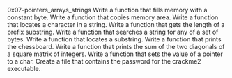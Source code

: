 0x07-pointers_arrays_strings
Write a function that fills memory with a constant byte.
Write a function that copies memory area.
Write a function that locates a character in a string.
Write a function that gets the length of a prefix substring.
Write a function that searches a string for any of a set of bytes.
Write a function that locates a substring.
Write a function that prints the chessboard.
Write a function that prints the sum of the two diagonals of a square matrix of integers.
Write a function that sets the value of a pointer to a char.
Create a file that contains the password for the crackme2 executable.
